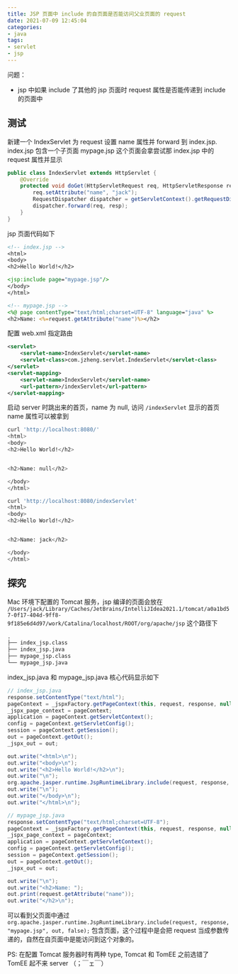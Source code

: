 ```yaml
---
title: JSP 页面中 include 的自页面是否能访问父业页面的 request
date: 2021-07-09 12:45:04
categories:
- java
tags:
- servlet
- jsp
---
```


问题：

* jsp 中如果 include 了其他的 jsp 页面时 request 属性是否能传递到 include 的页面中

## 测试

新建一个 IndexServlet 为 request 设置 name 属性并 forward 到 index.jsp. index.jsp 包含一个子页面 mypage.jsp 这个页面会拿尝试那 index.jsp 中的 request 属性并显示

```java
public class IndexServlet extends HttpServlet {
    @Override
    protected void doGet(HttpServletRequest req, HttpServletResponse resp) throws ServletException, IOException {
        req.setAttribute("name", "jack");
        RequestDispatcher dispatcher = getServletContext().getRequestDispatcher("/index.jsp");
        dispatcher.forward(req, resp);
    }
}
```

jsp 页面代码如下

```jsp
<!-- index.jsp -->
<html>
<body>
<h2>Hello World!</h2>

<jsp:include page="mypage.jsp"/>
</body>
</html>

<!-- mypage.jsp -->
<%@ page contentType="text/html;charset=UTF-8" language="java" %>
<h2>Name: <%=request.getAttribute("name")%></h2>
```

配置 web.xml 指定路由

```xml
<servlet>
    <servlet-name>IndexServlet</servlet-name>
    <servlet-class>com.jzheng.servlet.IndexServlet</servlet-class>
</servlet>
<servlet-mapping>
    <servlet-name>IndexServlet</servlet-name>
    <url-pattern>/indexServlet</url-pattern>
</servlet-mapping>
```

启动 server 时跳出来的首页，name 为 null, 访问 `/indexServlet` 显示的首页 name 属性可以被拿到

```bash
curl 'http://localhost:8080/'
<html>
<body>
<h2>Hello World!</h2>


<h2>Name: null</h2>

</body>
</html>

curl 'http://localhost:8080/indexServlet'
<html>
<body>
<h2>Hello World!</h2>


<h2>Name: jack</h2>

</body>
</html>
```

## 探究

Mac 环境下配置的 Tomcat 服务，jsp 编译的页面会放在 `/Users/jack/Library/Caches/JetBrains/IntelliJIdea2021.1/tomcat/a0a1bd57-0f17-404d-9ff8-9f185e6d4d97/work/Catalina/localhost/ROOT/org/apache/jsp` 这个路径下

```txt
.
├── index_jsp.class
├── index_jsp.java
├── mypage_jsp.class
└── mypage_jsp.java
```

index_jsp.java 和 mypage_jsp.java 核心代码显示如下

```java
// index_jsp.java
response.setContentType("text/html");
pageContext = _jspxFactory.getPageContext(this, request, response, null, true, 8192, true);
_jspx_page_context = pageContext;
application = pageContext.getServletContext();
config = pageContext.getServletConfig();
session = pageContext.getSession();
out = pageContext.getOut();
_jspx_out = out;

out.write("<html>\n");
out.write("<body>\n");
out.write("<h2>Hello World!</h2>\n");
out.write("\n");
org.apache.jasper.runtime.JspRuntimeLibrary.include(request, response, "mypage.jsp", out, false);
out.write("\n");
out.write("</body>\n");
out.write("</html>\n");

// mypage_jsp.java
response.setContentType("text/html;charset=UTF-8");
pageContext = _jspxFactory.getPageContext(this, request, response, null, true, 8192, true);
_jspx_page_context = pageContext;
application = pageContext.getServletContext();
config = pageContext.getServletConfig();
session = pageContext.getSession();
out = pageContext.getOut();
_jspx_out = out;

out.write("\n");
out.write("<h2>Name: ");
out.print(request.getAttribute("name"));
out.write("</h2>\n");
```

可以看到父页面中通过 `org.apache.jasper.runtime.JspRuntimeLibrary.include(request, response, "mypage.jsp", out, false);` 包含页面，这个过程中是会把 request 当成参数传递的，自然在自页面中是能访问到这个对象的。

PS: 在配置 Tomcat 服务器时有两种 type, Tomcat 和 TomEE 之前选错了 TomEE 起不来 server （；￣ェ￣）
